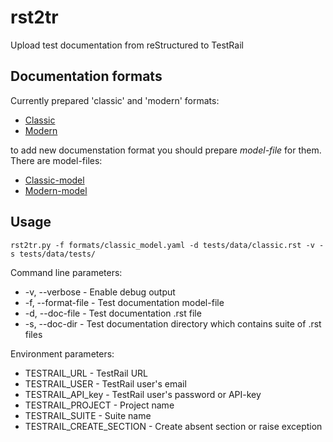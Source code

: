 # rst2tr

Upload test documentation from reStructured to TestRail

Documentation formats
---------------------
Currently prepared 'classic' and 'modern' formats:
* [Classic](tests/data/classic.rst)
* [Modern](tests/data/modern.rst)

to add new documenstation format you should prepare *model-file* for them. There are model-files:
* [Classic-model](formats/classic_model.yaml)
* [Modern-model](formats/modern_model.yaml)

Usage
-----
```
rst2tr.py -f formats/classic_model.yaml -d tests/data/classic.rst -v -s tests/data/tests/
```
Command line parameters:
* -v, --verbose - Enable debug output
* -f, --format-file - Test documentation model-file
* -d, --doc-file - Test documentation .rst file
* -s, --doc-dir - Test documentation directory which contains suite of .rst files

Environment parameters:
* TESTRAIL_URL - TestRail URL
* TESTRAIL_USER - TestRail user's email
* TESTRAIL_API_key - TestRail user's password or API-key
* TESTRAIL_PROJECT - Project name
* TESTRAIL_SUITE - Suite name
* TESTRAIL_CREATE_SECTION - Create absent section or raise exception
